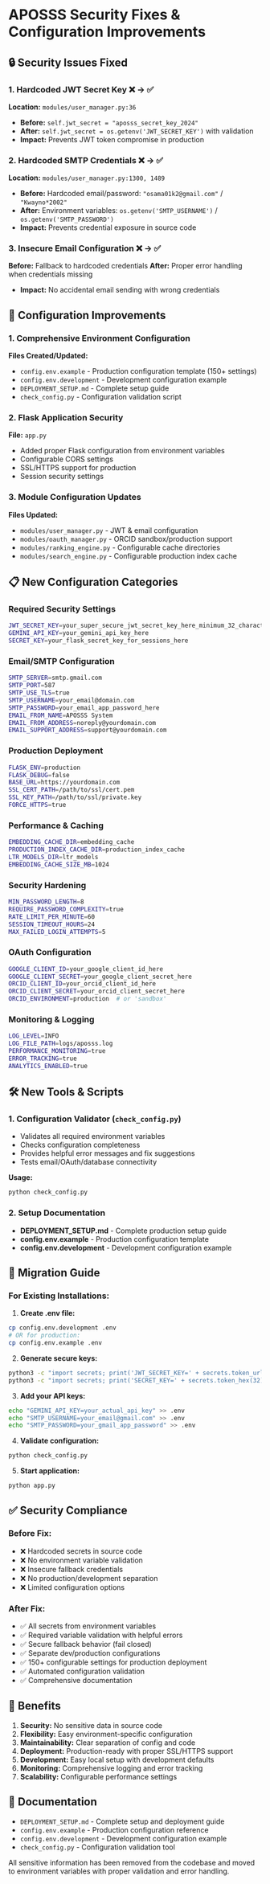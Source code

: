 # APOSSS Security Fixes & Configuration Improvements

## 🔒 Security Issues Fixed

### 1. Hardcoded JWT Secret Key ❌ → ✅
**Location:** `modules/user_manager.py:36`
- **Before:** `self.jwt_secret = "aposss_secret_key_2024"`
- **After:** `self.jwt_secret = os.getenv('JWT_SECRET_KEY')` with validation
- **Impact:** Prevents JWT token compromise in production

### 2. Hardcoded SMTP Credentials ❌ → ✅
**Location:** `modules/user_manager.py:1300, 1489`
- **Before:** Hardcoded email/password: `"osama01k2@gmail.com"` / `"Kwayno*2002"`
- **After:** Environment variables: `os.getenv('SMTP_USERNAME')` / `os.getenv('SMTP_PASSWORD')`
- **Impact:** Prevents credential exposure in source code

### 3. Insecure Email Configuration ❌ → ✅
**Before:** Fallback to hardcoded credentials
**After:** Proper error handling when credentials missing
- **Impact:** No accidental email sending with wrong credentials

## 🚀 Configuration Improvements

### 1. Comprehensive Environment Configuration
**Files Created/Updated:**
- `config.env.example` - Production configuration template (150+ settings)
- `config.env.development` - Development configuration example
- `DEPLOYMENT_SETUP.md` - Complete setup guide
- `check_config.py` - Configuration validation script

### 2. Flask Application Security
**File:** `app.py`
- Added proper Flask configuration from environment variables
- Configurable CORS settings
- SSL/HTTPS support for production
- Session security settings

### 3. Module Configuration Updates
**Files Updated:**
- `modules/user_manager.py` - JWT & email configuration
- `modules/oauth_manager.py` - ORCID sandbox/production support
- `modules/ranking_engine.py` - Configurable cache directories  
- `modules/search_engine.py` - Configurable production index cache

## 📋 New Configuration Categories

### Required Security Settings
```bash
JWT_SECRET_KEY=your_super_secure_jwt_secret_key_here_minimum_32_characters
GEMINI_API_KEY=your_gemini_api_key_here
SECRET_KEY=your_flask_secret_key_for_sessions_here
```

### Email/SMTP Configuration
```bash
SMTP_SERVER=smtp.gmail.com
SMTP_PORT=587
SMTP_USE_TLS=true
SMTP_USERNAME=your_email@domain.com
SMTP_PASSWORD=your_email_app_password_here
EMAIL_FROM_NAME=APOSSS System
EMAIL_FROM_ADDRESS=noreply@yourdomain.com
EMAIL_SUPPORT_ADDRESS=support@yourdomain.com
```

### Production Deployment
```bash
FLASK_ENV=production
FLASK_DEBUG=false
BASE_URL=https://yourdomain.com
SSL_CERT_PATH=/path/to/ssl/cert.pem
SSL_KEY_PATH=/path/to/ssl/private.key
FORCE_HTTPS=true
```

### Performance & Caching
```bash
EMBEDDING_CACHE_DIR=embedding_cache
PRODUCTION_INDEX_CACHE_DIR=production_index_cache
LTR_MODELS_DIR=ltr_models
EMBEDDING_CACHE_SIZE_MB=1024
```

### Security Hardening
```bash
MIN_PASSWORD_LENGTH=8
REQUIRE_PASSWORD_COMPLEXITY=true
RATE_LIMIT_PER_MINUTE=60
SESSION_TIMEOUT_HOURS=24
MAX_FAILED_LOGIN_ATTEMPTS=5
```

### OAuth Configuration
```bash
GOOGLE_CLIENT_ID=your_google_client_id_here
GOOGLE_CLIENT_SECRET=your_google_client_secret_here
ORCID_CLIENT_ID=your_orcid_client_id_here
ORCID_CLIENT_SECRET=your_orcid_client_secret_here
ORCID_ENVIRONMENT=production  # or 'sandbox'
```

### Monitoring & Logging
```bash
LOG_LEVEL=INFO
LOG_FILE_PATH=logs/aposss.log
PERFORMANCE_MONITORING=true
ERROR_TRACKING=true
ANALYTICS_ENABLED=true
```

## 🛠️ New Tools & Scripts

### 1. Configuration Validator (`check_config.py`)
- Validates all required environment variables
- Checks configuration completeness
- Provides helpful error messages and fix suggestions
- Tests email/OAuth/database connectivity

**Usage:**
```bash
python check_config.py
```

### 2. Setup Documentation
- **DEPLOYMENT_SETUP.md** - Complete production setup guide
- **config.env.example** - Production configuration template
- **config.env.development** - Development configuration example

## 🔄 Migration Guide

### For Existing Installations:

1. **Create .env file:**
```bash
cp config.env.development .env
# OR for production:
cp config.env.example .env
```

2. **Generate secure keys:**
```bash
python3 -c "import secrets; print('JWT_SECRET_KEY=' + secrets.token_urlsafe(32))" >> .env
python3 -c "import secrets; print('SECRET_KEY=' + secrets.token_hex(32))" >> .env
```

3. **Add your API keys:**
```bash
echo "GEMINI_API_KEY=your_actual_api_key" >> .env
echo "SMTP_USERNAME=your_email@gmail.com" >> .env
echo "SMTP_PASSWORD=your_gmail_app_password" >> .env
```

4. **Validate configuration:**
```bash
python check_config.py
```

5. **Start application:**
```bash
python app.py
```

## ✅ Security Compliance

### Before Fix:
- ❌ Hardcoded secrets in source code
- ❌ No environment variable validation
- ❌ Insecure fallback credentials
- ❌ No production/development separation
- ❌ Limited configuration options

### After Fix:
- ✅ All secrets from environment variables
- ✅ Required variable validation with helpful errors
- ✅ Secure fallback behavior (fail closed)
- ✅ Separate dev/production configurations
- ✅ 150+ configurable settings for production deployment
- ✅ Automated configuration validation
- ✅ Comprehensive documentation

## 🎯 Benefits

1. **Security:** No sensitive data in source code
2. **Flexibility:** Easy environment-specific configuration
3. **Maintainability:** Clear separation of config and code
4. **Deployment:** Production-ready with proper SSL/HTTPS support
5. **Development:** Easy local setup with development defaults
6. **Monitoring:** Comprehensive logging and error tracking
7. **Scalability:** Configurable performance settings

## 📖 Documentation

- `DEPLOYMENT_SETUP.md` - Complete setup and deployment guide
- `config.env.example` - Production configuration reference
- `config.env.development` - Development configuration example
- `check_config.py` - Configuration validation tool

All sensitive information has been removed from the codebase and moved to environment variables with proper validation and error handling. 